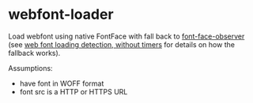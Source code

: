 # webfont-loader

Load webfont using native FontFace with fall back to [font-face-observer](https://www.npmjs.com/package/font-face-observer) (see [web font loading detection, without timers](http://smnh.me/web-font-loading-detection-without-timers/) for details on how the fallback works).

Assumptions:
* have font in WOFF format
* font src is a HTTP or HTTPS URL
